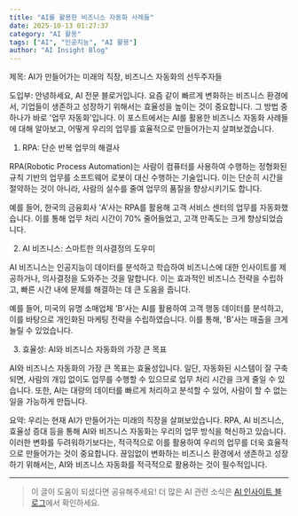 ```yaml
---
title: "AI를 활용한 비즈니스 자동화 사례들"
date: 2025-10-13 01:27:37
category: "AI 활용"
tags: ["AI", "인공지능", "AI 활용"]
author: "AI Insight Blog"
---
```


제목: AI가 만들어가는 미래의 직장, 비즈니스 자동화의 선두주자들

도입부: 
안녕하세요, AI 전문 블로거입니다. 요즘 같이 빠르게 변화하는 비즈니스 환경에서, 기업들이 생존하고 성장하기 위해서는 효율성을 높이는 것이 중요합니다. 그 방법 중 하나가 바로 '업무 자동화'입니다. 이 포스트에서는 AI를 활용한 비즈니스 자동화 사례들에 대해 알아보고, 어떻게 우리의 업무를 효율적으로 만들어가는지 살펴보겠습니다. 

1. RPA: 단순 반복 업무의 해결사

RPA(Robotic Process Automation)는 사람이 컴퓨터를 사용하여 수행하는 정형화된 규칙 기반의 업무를 소프트웨어 로봇이 대신 수행하는 기술입니다. 이는 단순히 시간을 절약하는 것이 아니라, 사람의 실수를 줄여 업무의 품질을 향상시키기도 합니다.

예를 들어, 한국의 금융회사 'A'사는 RPA를 활용해 고객 서비스 센터의 업무를 자동화했습니다. 이를 통해 업무 처리 시간이 70% 줄어들었고, 고객 만족도는 크게 향상되었습니다.

2. AI 비즈니스: 스마트한 의사결정의 도우미

AI 비즈니스는 인공지능이 데이터를 분석하고 학습하여 비즈니스에 대한 인사이트를 제공하거나, 의사결정을 도와주는 것을 말합니다. 이는 효과적인 비즈니스 전략을 수립하고, 빠른 시간 내에 문제를 해결하는 데 큰 도움을 줍니다.

예를 들어, 미국의 유명 소매업체 'B'사는 AI를 활용하여 고객 행동 데이터를 분석하고, 이를 바탕으로 개인화된 마케팅 전략을 수립하였습니다. 이를 통해, 'B'사는 매출을 크게 늘릴 수 있었습니다.

3. 효율성: AI와 비즈니스 자동화의 가장 큰 목표

AI와 비즈니스 자동화의 가장 큰 목표는 효율성입니다. 일단, 자동화된 시스템이 잘 구축되면, 사람의 개입 없이도 업무를 수행할 수 있으므로 업무 처리 시간을 크게 줄일 수 있습니다. 또한, AI는 대량의 데이터를 빠르게 처리하고 분석할 수 있어, 사람이 할 수 없는 일을 가능하게 만듭니다.

요약:
우리는 현재 AI가 만들어가는 미래의 직장을 살펴보았습니다. RPA, AI 비즈니스, 효율성 증대 등을 통해 AI와 비즈니스 자동화는 우리의 업무 방식을 혁신하고 있습니다. 이러한 변화를 두려워하기보다는, 적극적으로 이를 활용하여 우리의 업무를 더욱 효율적으로 만들어가는 것이 중요합니다. 끊임없이 변화하는 비즈니스 환경에서 생존하고 성장하기 위해서는, AI와 비즈니스 자동화를 적극적으로 활용하는 것이 필수적입니다.

---

> 이 글이 도움이 되셨다면 공유해주세요! 
> 더 많은 AI 관련 소식은 [AI 인사이트 블로그](https://tonyhwang1004.github.io/ai-insight-blog)에서 확인하세요.
